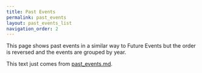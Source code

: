 ```yaml
---
title: Past Events
permalink: past_events
layout: past_events_list
navigation_order: 2
---
```


This page shows past events in a similar way to Future Events but the order is reversed and the events are grouped by year.

This text just comes from [past_events.md](https://github.com/trevorknight/mmh/blob/master/past_events.md).
